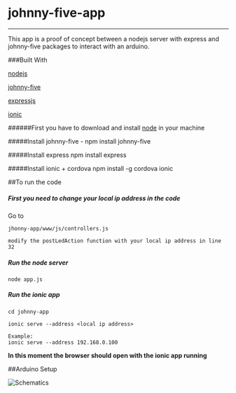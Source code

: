 # johnny-five-app
---

This app is a proof of concept between a nodejs server with express and johnny-five packages to interact with an arduino.

###Built With
	
[nodejs](https://nodejs.org)

[johnny-five](http://johnny-five.io/)

[expressjs](http://expressjs.com/)

[ionic](http://ionicframework.com/)


######First you have to download and install [node](https://nodejs.org) in your machine

#####Install johnny-five
	- npm install johnny-five

#####Install express
	npm install express 

#####Install ionic + cordova
	npm install -g cordova ionic


##To run the code
##### First you need to change your local ip address in the code
Go to 
		
	jhonny-app/www/js/controllers.js 
	
	modify the postLedAction function with your local ip address in line 32


##### Run the node server
	node app.js

##### Run the ionic app
	cd johnny-app
	
	ionic serve --address <local ip address>
	
	Example:
	ionic serve --address 192.168.0.100
	
**In this moment the browser should open with the ionic app running**


##Arduino Setup

![Schematics](http://s27.postimg.org/jfi8wdoab/Screen_Shot_2015_11_24_at_10_33_32_PM.png)
